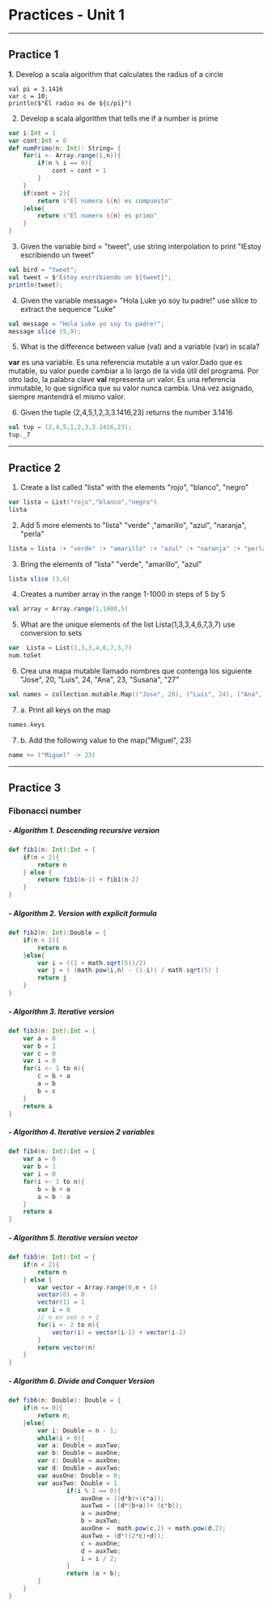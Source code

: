 # Practices - Unit 1
---
## Practice 1

**1.** Develop a scala algorithm that calculates the radius of a circle
```scala´
val pi = 3.1416
var c = 10;
println($"El radio es de ${c/pi}")
```

2. Develop a scala algorithm that tells me if a number is prime
```scala
var i:Int = 1
var cont:Int = 0
def numPrimo(n: Int): String= {
    for(i <- Array.range(1,n)){
        if(n % i == 0){
            cont = cont + 1
        }
    }
    if(cont > 2){
        return s"El numero ${n} es compuesto"
    }else{
        return s"El numero ${n} es primo"
    }
} 
```

3. Given the variable bird = "tweet", use string interpolation to print "IEstoy escribiendo un tweet"
```scala
val bird = "tweet";
val tweet = $"Estoy escribiendo un ${tweet}";
println(tweet);
```
4. Given the variable message= "Hola Luke yo soy tu padre!" use slilce to extract the sequence "Luke"
```scala
val message = "Hola Luke yo soy tu padre!";
message slice (5,9);
```

5. What is the difference between value (val) and a variable (var) in scala?

**var** es una variable. Es una referencia mutable a un valor.Dado que es mutable, su valor puede cambiar a lo largo de la vida útil del programa. Por otro lado, la palabra clave **val** representa un valor. Es una referencia inmutable, lo que significa que su valor nunca cambia. Una vez asignado, siempre mantendrá el mismo valor.

6. Given the tuple (2,4,5,1,2,3,3.1416,23) returns the number 3.1416
```scala
val tup = (2,4,5,1,2,3,3.1416,23);
tup._7
```
***
## Practice 2

1. Create a list called  "lista" with the elements "rojo", "blanco", "negro"
```scala
var lista = List("rojo","blanco","negro")
lista
```

2. Add 5 more elements to "lista" "verde" ,"amarillo", "azul", "naranja", "perla"
```scala
lista = lista :+ "verde" :+ "amarillo" :+ "azul" :+ "naranja" :+ "perla"  
```
  
3. Bring the elements of "lista" "verde", "amarillo", "azul"  
```scala
lista slice (3,6)  
 ```
    
4. Creates a number array in the range 1-1000 in steps of 5 by 5  
```scala
val array = Array.range(1,1000,5)  
```

5. What are the unique elements of the list Lista(1,3,3,4,6,7,3,7) use conversion to sets 
```scala
var  Lista = List(1,3,3,4,6,7,3,7)  
num.toSet  
```

6. Crea una mapa mutable llamado nombres que contenga los siguiente  
"Jose", 20, "Luis", 24, "Ana", 23, "Susana", "27"  
```scala
val names = collection.mutable.Map(("Jose", 20), ("Luis", 24), ("Ana", 23), ("Susana", 27))  
 ```

7. a. Print all keys on the map
```scala
names.keys  
```
  
7. b. Add the following value to the map("Miguel", 23)  
```scala
name += ("Miguel" -> 23)
```
***
## Practice 3

### Fibonacci number

##### - Algorithm 1. Descending recursive version
```scala
def fib1(n: Int):Int = {
    if(n < 2){
        return n
    } else {
        return fib1(n-1) + fib1(n-2)
    }
} 
```

##### - Algorithm 2. Version with explicit formula
```scala
def fib2(n: Int):Double = {
    if(n < 2){
        return n
    }else{
        var i = ((1 + math.sqrt(5))/2)
        var j = ( (math.pow(i,n) - (1-i)) / math.sqrt(5) )
        return j
    }
}
```

##### - Algorithm 3. Iterative version
```scala
def fib3(n: Int):Int = {
    var a = 0
    var b = 1
    var c = 0
    var i = 0
    for(i <- 1 to n){
        c = b + a
        a = b
        b = c
    }
    return a
}

```

##### - Algorithm 4. Iterative version 2 variables
```scala
def fib4(n: Int):Int = {
    var a = 0
    var b = 1
    var i = 0
    for(i <- 1 to n){
        b = b + a
        a = b - a
    } 
    return a
}
```

##### - Algorithm 5. Iterative version vector
```scala
def fib5(n: Int):Int = {
    if(n < 2){
        return n
    } else {
        var vector = Array.range(0,n + 1)
        vector(0) = 0
        vector(1) = 1
        var i = 0
        // n en vez n + 1
        for(i <- 2 to n){
            vector(i) = vector(i-1) + vector(i-2)
        }
        return vector(n)
    }
}
```

##### - Algorithm 6. Divide and Conquer Version
```scala
def fib6(n: Double): Double = {
    if(n <= 0){
        return n; 
    }else{
        var i: Double = n - 1;
        while(i > 0){
        var a: Double = auxTwo;
        var b: Double = auxOne;
        var c: Double = auxOne;
        var d: Double = auxTwo;
        var auxOne: Double = 0;
        var auxTwo: Double = 1
                if(i % 2 == 0){
                    auxOne = ((d*b)+(c*a));
                    auxTwo = ((d*(b+a))+ (c*b));
                    a = auxOne;
                    b = auxTwo;
                    auxOne =  math.pow(c,2) + math.pow(d,2);
                    auxTwo = (d*((2*c)+d));
                    c = auxOne;
                    d = auxTwo;
                    i = i / 2;
                }
                return (a + b);
        }
    }
}
```